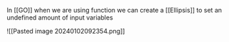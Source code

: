 
In [[GO]] when we are using function we can create a [[Ellipsis]] to set an undefined amount of input variables

![[Pasted image 20240102092354.png]]
